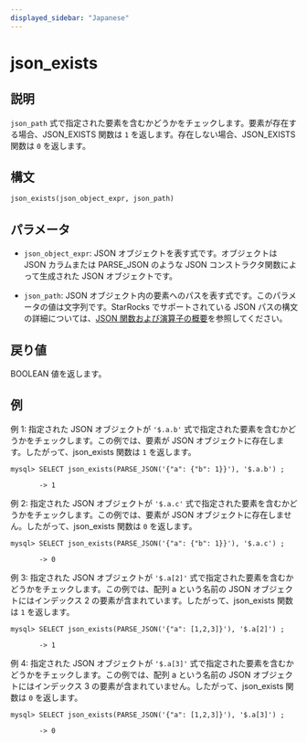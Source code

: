 ```yaml
---
displayed_sidebar: "Japanese"
---
```


# json_exists

## 説明

`json_path` 式で指定された要素を含むかどうかをチェックします。要素が存在する場合、JSON_EXISTS 関数は `1` を返します。存在しない場合、JSON_EXISTS 関数は `0` を返します。

## 構文

```Haskell
json_exists(json_object_expr, json_path)
```

## パラメータ

- `json_object_expr`: JSON オブジェクトを表す式です。オブジェクトは JSON カラムまたは PARSE_JSON のような JSON コンストラクタ関数によって生成された JSON オブジェクトです。

- `json_path`: JSON オブジェクト内の要素へのパスを表す式です。このパラメータの値は文字列です。StarRocks でサポートされている JSON パスの構文の詳細については、[JSON 関数および演算子の概要](../overview-of-json-functions-and-operators.md)を参照してください。

## 戻り値

BOOLEAN 値を返します。

## 例

例 1: 指定された JSON オブジェクトが `'$.a.b'` 式で指定された要素を含むかどうかをチェックします。この例では、要素が JSON オブジェクトに存在します。したがって、json_exists 関数は `1` を返します。

```plaintext
mysql> SELECT json_exists(PARSE_JSON('{"a": {"b": 1}}'), '$.a.b') ;

       -> 1
```

例 2: 指定された JSON オブジェクトが `'$.a.c'` 式で指定された要素を含むかどうかをチェックします。この例では、要素が JSON オブジェクトに存在しません。したがって、json_exists 関数は `0` を返します。

```plaintext
mysql> SELECT json_exists(PARSE_JSON('{"a": {"b": 1}}'), '$.a.c') ;

       -> 0
```

例 3: 指定された JSON オブジェクトが `'$.a[2]'` 式で指定された要素を含むかどうかをチェックします。この例では、配列 a という名前の JSON オブジェクトにはインデックス 2 の要素が含まれています。したがって、json_exists 関数は `1` を返します。

```plaintext
mysql> SELECT json_exists(PARSE_JSON('{"a": [1,2,3]}'), '$.a[2]') ;

       -> 1
```

例 4: 指定された JSON オブジェクトが `'$.a[3]'` 式で指定された要素を含むかどうかをチェックします。この例では、配列 a という名前の JSON オブジェクトにはインデックス 3 の要素が含まれていません。したがって、json_exists 関数は `0` を返します。

```plaintext
mysql> SELECT json_exists(PARSE_JSON('{"a": [1,2,3]}'), '$.a[3]') ;

       -> 0
```
